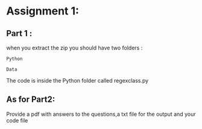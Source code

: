 # Assignment 1: 
## Part 1 :

when you extract the zip you should have two folders :

```
Python 

Data 
```

The code is inside the Python folder called regexclass.py


## As for Part2:

Provide a pdf with answers to the questions,a txt file for the output and your code file

